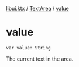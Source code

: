 [libui.ktx](../README.md) / [TextArea](README.md) / [value](value.md)

# value

`var value: String`

The current text in the area.

